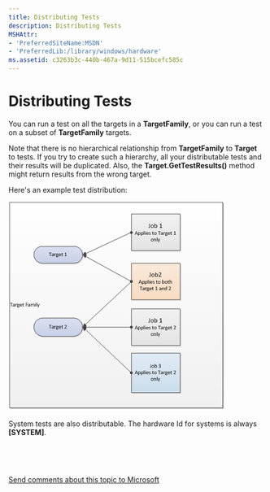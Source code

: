 ```yaml
---
title: Distributing Tests
description: Distributing Tests
MSHAttr:
- 'PreferredSiteName:MSDN'
- 'PreferredLib:/library/windows/hardware'
ms.assetid: c3263b3c-440b-467a-9d11-515bcefc585c
---
```


# Distributing Tests


You can run a test on all the targets in a **TargetFamily**, or you can run a test on a subset of **TargetFamily** targets.

Note that there is no hierarchical relationship from **TargetFamily** to **Target** to tests. If you try to create such a hierarchy, all your distributable tests and their results will be duplicated. Also, the **Target.GetTestResults()** method might return results from the wrong target.

Here's an example test distribution:

![target family](images/hck-win8-om-targetfamily.png)

System tests are also distributable. The hardware Id for systems is always **\[SYSTEM\]**.

 

 

[Send comments about this topic to Microsoft](mailto:wsddocfb@microsoft.com?subject=Documentation%20feedback%20%5Bp_hlk_om\p_hlk%5D:%20Distributing%20Tests%20%20RELEASE:%20%288/1/2017%29&body=%0A%0APRIVACY%20STATEMENT%0A%0AWe%20use%20your%20feedback%20to%20improve%20the%20documentation.%20We%20don't%20use%20your%20email%20address%20for%20any%20other%20purpose,%20and%20we'll%20remove%20your%20email%20address%20from%20our%20system%20after%20the%20issue%20that%20you're%20reporting%20is%20fixed.%20While%20we're%20working%20to%20fix%20this%20issue,%20we%20might%20send%20you%20an%20email%20message%20to%20ask%20for%20more%20info.%20Later,%20we%20might%20also%20send%20you%20an%20email%20message%20to%20let%20you%20know%20that%20we've%20addressed%20your%20feedback.%0A%0AFor%20more%20info%20about%20Microsoft's%20privacy%20policy,%20see%20http://privacy.microsoft.com/en-us/default.aspx. "Send comments about this topic to Microsoft")




